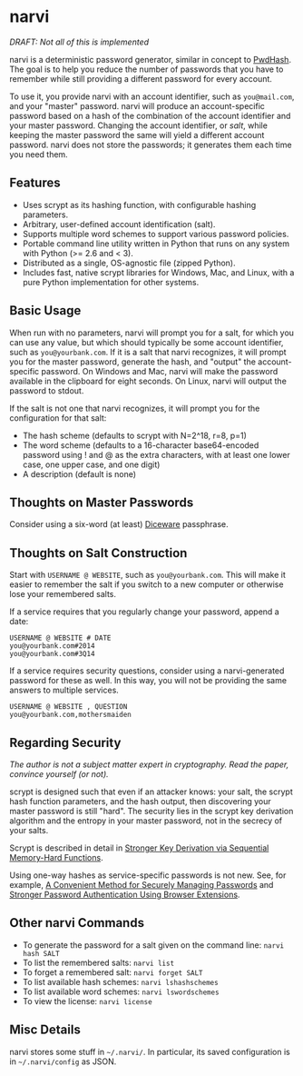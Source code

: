 narvi
=====

_DRAFT: Not all of this is implemented_

narvi is a deterministic password generator, similar in concept to [PwdHash](http://crypto.stanford.edu/PwdHash/).  The goal is to help you reduce the number of passwords that you have to remember while still providing a different password for every account.

To use it, you provide narvi with an account identifier, such as `you@mail.com`, and your "master" password.  narvi will produce an account-specific password based on a hash of the combination of the account identifier and your master password.  Changing the account identifier, or _salt_, while keeping the master password the same will yield a different account password.  narvi does not store the passwords; it generates them each time you need them.

## Features

* Uses scrypt as its hashing function, with configurable hashing parameters.
* Arbitrary, user-defined account identification (salt).
* Supports multiple word schemes to support various password policies.
* Portable command line utility written in Python that runs on any system with Python (>= 2.6 and < 3).
* Distributed as a single, OS-agnostic file (zipped Python).
* Includes fast, native scrypt libraries for Windows, Mac, and Linux, with a pure Python implementation for other systems.

## Basic Usage

When run with no parameters, narvi will prompt you for a salt, for which you can use any value, but which should typically be some account identifier, such as `you@yourbank.com`.  If it is a salt that narvi recognizes, it will prompt you for the master password, generate the hash, and "output" the account-specific password.  On Windows and Mac, narvi will make the password available in the clipboard for eight seconds.  On Linux, narvi will output the password to stdout.

If the salt is not one that narvi recognizes, it will prompt you for the configuration for that salt:
* The hash scheme (defaults to scrypt with N=2^18, r=8, p=1)
* The word scheme (defaults to a 16-character base64-encoded password using ! and @ as the extra characters, with at least one lower case, one upper case, and one digit)
* A description (default is none)

## Thoughts on Master Passwords

Consider using a six-word (at least) [Diceware](http://world.std.com/~reinhold/diceware.html) passphrase.

## Thoughts on Salt Construction

Start with `USERNAME @ WEBSITE`, such as `you@yourbank.com`.  This will make it easier to remember the salt if you switch to a new computer or otherwise lose your remembered salts.

If a service requires that you regularly change your password, append a date:
```
USERNAME @ WEBSITE # DATE
you@yourbank.com#2014
you@yourbank.com#3Q14
```

If a service requires security questions, consider using a narvi-generated password for these as well.  In this way, you will not be providing the same answers to multiple services.
```
USERNAME @ WEBSITE , QUESTION
you@yourbank.com,mothersmaiden
```

## Regarding Security

_The author is not a subject matter expert in cryptography.  Read the paper, convince yourself (or not)._

scrypt is designed such that even if an attacker knows: your salt, the scrypt hash function parameters, and the hash output, then discovering your master password is still "hard".  The security lies in the scrypt key derivation algorithm and the entropy in your master password, not in the secrecy of your salts.

Scrypt is described in detail in [Stronger Key Derivation via Sequential Memory-Hard Functions](http://www.tarsnap.com/scrypt/scrypt.pdf).

Using one-way hashes as service-specific passwords is not new.  See, for example, [A Convenient Method for Securely Managing Passwords](https://jhalderm.com/pub/papers/password-www05.pdf) and [Stronger Password Authentication Using Browser Extensions](http://crypto.stanford.edu/PwdHash/pwdhash.pdf).

## Other narvi Commands

* To generate the password for a salt given on the command line: `narvi hash SALT`
* To list the remembered salts: `narvi list`
* To forget a remembered salt: `narvi forget SALT`
* To list available hash schemes: `narvi lshashschemes`
* To list available word schemes: `narvi lswordschemes`
* To view the license: `narvi license`

## Misc Details

narvi stores some stuff in `~/.narvi/`.  In particular, its saved configuration is in `~/.narvi/config` as JSON.

